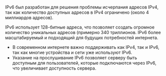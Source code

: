 IPv6 был разработан для решения проблемы исчерпания адресов IPv4, так как количество доступных адресов в IPv4 ограничено (около 4 миллиардов адресов).

IPv6 использует 128-битные адреса, что позволяет создать огромное количество уникальных адресов (примерно 340 триллионов. IPv6 более масштабируемый и подходящий для будущих потребностей интернета.

- В современном интернете важно поддерживать как IPv4, так и IPv6, так как многие устройства и сети уже используют IPv6.
- Указание на прослушивание IPv6 позволяет серверу быть доступным для пользователей, которые подключаются через IPv6, что увеличивает доступность сервера.